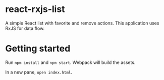 # react-rxjs-list

A simple React list with favorite and remove actions. This application uses RxJS for data flow. 

# Getting started

Run `npm install` and `npm start`. Webpack will build the assets.

In a new pane, `open index.html`.
